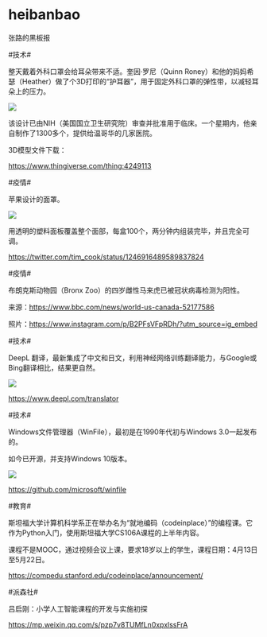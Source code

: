# heibanbao
张路的黑板报


#技术# 

 

整天戴着外科口罩会给耳朵带来不适。奎因·罗尼（Quinn Roney）和他的妈妈希瑟（Heather）做了个3D打印的“护耳器”，用于固定外科口罩的弹性带，以减轻耳朵上的压力。

![](https://wx2.sinaimg.cn/large/477daa38ly4gdk8zjy286j20u00ude81.jpg)


该设计已由NIH（美国国立卫生研究院）审查并批准用于临床。一个星期内，他亲自制作了1300多个，提供给温哥华的几家医院。

 

3D模型文件下载：

https://www.thingiverse.com/thing:4249113

 

 

#疫情# 

 

苹果设计的面罩。

 
![](https://wx1.sinaimg.cn/large/477daa38ly4gdk8zjjci5j20ic0a8t9c.jpg)


用透明的塑料面板覆盖整个面部，每盒100个，两分钟内组装完毕，并且完全可调。

 

https://twitter.com/tim_cook/status/1246916489589837824

 

 

#疫情# 

布朗克斯动物园（Bronx Zoo）的四岁雌性马来虎已被冠状病毒检测为阳性。

 

来源：https://www.bbc.com/news/world-us-canada-52177586

照片：https://www.instagram.com/p/B2PFsVFpRDh/?utm_source=ig_embed

 

 

#技术# 

 

DeepL 翻译，最新集成了中文和日文，利用神经网络训练翻译能力，与Google或Bing翻译相比，结果更自然。

![](https://wx4.sinaimg.cn/large/477daa38ly4gdk8zji0izj21150gjgmc.jpg)

https://www.deepl.com/translator

 

 

#技术# 

 

Windows文件管理器（WinFile），最初是在1990年代初与Windows 3.0一起发布的。

如今已开源，并支持Windows 10版本。

![](https://wx3.sinaimg.cn/large/477daa38ly4gdk8zjhw0cj20hs0dcmzv.jpg)


https://github.com/microsoft/winfile

 

 

#教育# 

 

斯坦福大学计算机科学系正在举办名为“就地编码（codeinplace）”的编程课。它作为Python入门，使用斯坦福大学CS106A课程的上半年内容。

 

课程不是MOOC，通过视频会议上课，要求18岁以上的学生，课程日期：4月13日至5月22日。

 

https://compedu.stanford.edu/codeinplace/announcement/

 

 

#派森社#

 

吕启刚：小学人工智能课程的开发与实施初探

https://mp.weixin.qq.com/s/pzp7v8TUMfLn0xpxlssFrA

 

